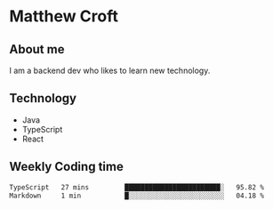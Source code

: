 # Matthew Croft

## About me
I am a backend dev who likes to learn new technology. 

## Technology
- Java
- TypeScript
- React

## Weekly Coding time
<!--START_SECTION:waka-->

```txt
TypeScript   27 mins         ████████████████████████░   95.82 %
Markdown     1 min           █░░░░░░░░░░░░░░░░░░░░░░░░   04.18 %
```

<!--END_SECTION:waka-->
